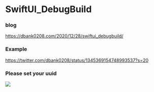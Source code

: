 # SwiftUI_DebugBuild

### blog

https://dbank0208.com/2020/12/28/swiftui_debugbuild/
### Example

https://twitter.com/dbank0208/status/1345369154748993537?s=20

### Please set your uuid

![](https://user-images.githubusercontent.com/16457165/103189877-0fe77c80-4912-11eb-9d35-bdcd214a81ca.png)
